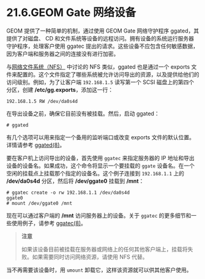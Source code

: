 # 21.6.GEOM Gate 网络设备

GEOM 提供了一种简单的机制，通过使用 GEOM Gate 网络守护程序 ggated，其提供了对磁盘、 CD 和文件系统等设备的远程访问。拥有设备的系统运行服务器守护程序，处理客户使用 ggatec 提出的请求。这些设备不应包含任何敏感数据，因为客户端和服务器之间的连接没有进行加密。

与[网络文件系统（NFS）](https://docs.freebsd.org/en/books/handbook/network-servers/index.html#network-nfs) 中讨论的 NFS 类似，ggated 也是通过一个 exports 文件来配置的。这个文件指定了哪些系统被允许访问导出的资源，以及提供给他们的访问级别。例如，为了让客户端 `192.168.1.5` 读写第一个 SCSI 磁盘上的第四个分区，创建 **/etc/gg.exports**，添加这一行：

```shell-session
192.168.1.5 RW /dev/da0s4d
```

在导出设备之前，确保它目前没有被挂载。然后，启动 ggated：

```shell-session
# ggated
```

有几个选项可以用来指定一个备用的监听端口或改变 exports 文件的默认位置。详情请参考 [ggated(8)](https://www.freebsd.org/cgi/man.cgi?query=ggated&sektion=8&format=html)。

要在客户机上访问导出的设备，首先使用 `ggatec` 来指定服务器的 IP 地址和导出设备的设备名。如果成功，这个命令将显示一个要挂载的 `ggate` 设备名。在一个空闲的挂载点上挂载那个指定的设备名。这个例子连接到 `192.168.1.1` 上的 **/dev/da0s4d** 分区，然后将 **/dev/ggate0** 挂载到 **/mnt**：

```shell-session
# ggatec create -o rw 192.168.1.1 /dev/da0s4d
ggate0
# mount /dev/ggate0 /mnt
```

现在可以通过客户端的 **/mnt** 访问服务器上的设备。关于 `ggatec` 的更多细节和一些使用例子，请参考 [ggatec(8)](https://www.freebsd.org/cgi/man.cgi?query=ggatec&sektion=8&format=html)。

> **注意**
>
> 如果该设备目前被挂载在服务器或网络上的任何其他客户端上，挂载将失败。如果需要同时访问网络资源，请使用 NFS 代替。

当不再需要该设备时，用 `umount` 卸载它，这样该资源就可以供其他客户使用。
